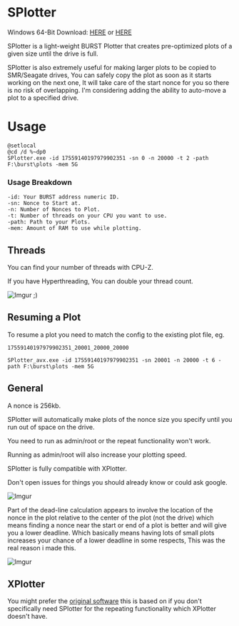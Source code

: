 # SPlotter

Windows 64-Bit Download: [HERE](https://drive.google.com/open?id=0B0Q42ssOM6b6d1YwQWFscFJZUjQ) or [HERE](https://github.com/SamuelNZ/SPlotter/releases/download/v1.2/SPlotter.zip)


SPlotter is a light-weight BURST Plotter that creates pre-optimized plots of a given size until the drive is full.

SPlotter is also extremely useful for making larger plots to be copied to SMR/Seagate drives, You can safely copy the plot as soon as it starts working on the next one, It will take care of the start nonce for you so there is no risk of overlapping. I'm considering adding the ability to auto-move a plot to a specified drive.

# Usage

```
@setlocal
@cd /d %~dp0 
SPlotter.exe -id 17559140197979902351 -sn 0 -n 20000 -t 2 -path F:\burst\plots -mem 5G
```

### Usage Breakdown

```
-id: Your BURST address numeric ID.
-sn: Nonce to Start at.
-n: Number of Nonces to Plot.
-t: Number of threads on your CPU you want to use.
-path: Path to your Plots.
-mem: Amount of RAM to use while plotting.
```

## Threads

You can find your number of threads with CPU-Z.

If you have Hyperthreading, You can double your thread count.

![Imgur](http://i.imgur.com/cv5pv7x.png)
;)

## Resuming a Plot

To resume a plot you need to match the config to the existing plot file, eg.

```
17559140197979902351_20001_20000_20000
```
```
SPlotter_avx.exe -id 17559140197979902351 -sn 20001 -n 20000 -t 6 -path F:\burst\plots -mem 5G
```

## General

A nonce is 256kb.

SPlotter will automatically make plots of the nonce size you specify until you run out of space on the drive.

You need to run as admin/root or the repeat functionality won't work.

Running as admin/root will also increase your plotting speed.

SPlotter is fully compatible with XPlotter.

Don't open issues for things you should already know or could ask google.


![Imgur](http://i.imgur.com/6RNroRy.png)


Part of the dead-line calculation appears to involve the location of the nonce in the plot relative to the center of the plot (not the drive) which means finding a nonce near the start or end of a plot is better and will give you a lower deadline. Which basically means having lots of small plots increases your chance of a lower deadline in some respects, This was the real reason i made this.


![Imgur](http://i.imgur.com/MQcQvCA.png)


## XPlotter

You might prefer the [original software](https://github.com/Blagodarenko/XPlotter) this is based on if you don't specifically need SPlotter for the repeating functionality which XPlotter doesn't have.

